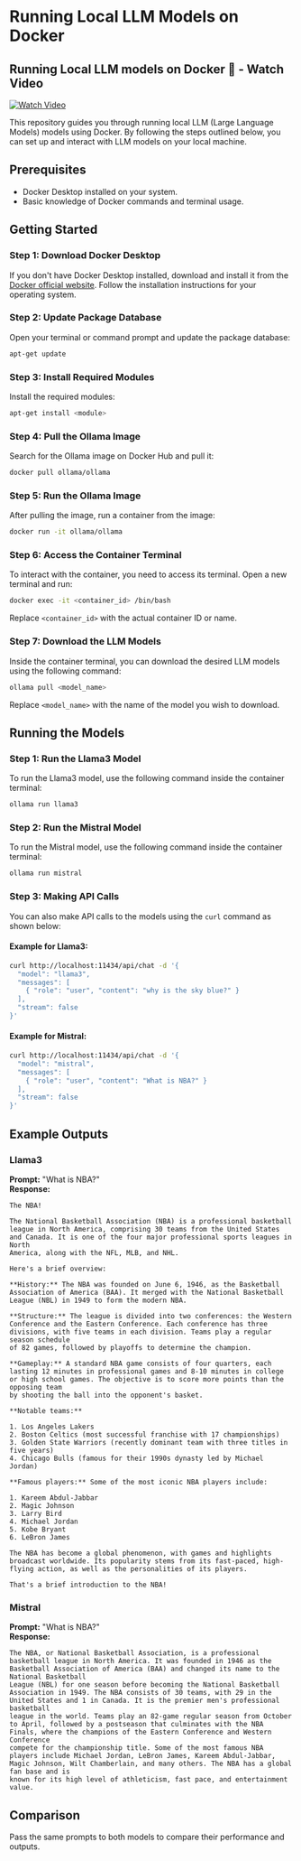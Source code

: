 
# Running Local LLM Models on Docker

## Running Local LLM models on Docker 🦙 - Watch Video

[![Watch Video](https://youtu.be/j8R8SOgNr3g)](https://youtu.be/j8R8SOgNr3g)

This repository guides you through running local LLM (Large Language Models) models using Docker. By following the steps outlined below, you can set up and interact with LLM models on your local machine.

## Prerequisites
- Docker Desktop installed on your system.
- Basic knowledge of Docker commands and terminal usage.

## Getting Started

### Step 1: Download Docker Desktop
If you don't have Docker Desktop installed, download and install it from the [Docker official website](https://www.docker.com/products/docker-desktop). Follow the installation instructions for your operating system.

### Step 2: Update Package Database
Open your terminal or command prompt and update the package database:

```bash
apt-get update
```

### Step 3: Install Required Modules
Install the required modules:

```bash
apt-get install <module>
```

### Step 4: Pull the Ollama Image
Search for the Ollama image on Docker Hub and pull it:

```bash
docker pull ollama/ollama
```

### Step 5: Run the Ollama Image
After pulling the image, run a container from the image:

```bash
docker run -it ollama/ollama
```

### Step 6: Access the Container Terminal
To interact with the container, you need to access its terminal. Open a new terminal and run:

```bash
docker exec -it <container_id> /bin/bash
```
Replace `<container_id>` with the actual container ID or name.

### Step 7: Download the LLM Models
Inside the container terminal, you can download the desired LLM models using the following command:

```bash
ollama pull <model_name>
```
Replace `<model_name>` with the name of the model you wish to download.

## Running the Models

### Step 1: Run the Llama3 Model
To run the Llama3 model, use the following command inside the container terminal:

```bash
ollama run llama3
```

### Step 2: Run the Mistral Model
To run the Mistral model, use the following command inside the container terminal:

```bash
ollama run mistral
```

### Step 3: Making API Calls
You can also make API calls to the models using the `curl` command as shown below:

#### Example for Llama3:
```bash
curl http://localhost:11434/api/chat -d '{
  "model": "llama3",
  "messages": [
    { "role": "user", "content": "why is the sky blue?" }
  ],
  "stream": false
}'
```

#### Example for Mistral:
```bash
curl http://localhost:11434/api/chat -d '{
  "model": "mistral",
  "messages": [
    { "role": "user", "content": "What is NBA?" }
  ],
  "stream": false
}'
```

## Example Outputs

### Llama3
**Prompt:** "What is NBA?"  
**Response:**
```
The NBA!

The National Basketball Association (NBA) is a professional basketball league in North America, comprising 30 teams from the United States and Canada. It is one of the four major professional sports leagues in North 
America, along with the NFL, MLB, and NHL.

Here's a brief overview:

**History:** The NBA was founded on June 6, 1946, as the Basketball Association of America (BAA). It merged with the National Basketball League (NBL) in 1949 to form the modern NBA.

**Structure:** The league is divided into two conferences: the Western Conference and the Eastern Conference. Each conference has three divisions, with five teams in each division. Teams play a regular season schedule 
of 82 games, followed by playoffs to determine the champion.

**Gameplay:** A standard NBA game consists of four quarters, each lasting 12 minutes in professional games and 8-10 minutes in college or high school games. The objective is to score more points than the opposing team 
by shooting the ball into the opponent's basket.

**Notable teams:**

1. Los Angeles Lakers
2. Boston Celtics (most successful franchise with 17 championships)
3. Golden State Warriors (recently dominant team with three titles in five years)
4. Chicago Bulls (famous for their 1990s dynasty led by Michael Jordan)

**Famous players:** Some of the most iconic NBA players include:

1. Kareem Abdul-Jabbar
2. Magic Johnson
3. Larry Bird
4. Michael Jordan
5. Kobe Bryant
6. LeBron James

The NBA has become a global phenomenon, with games and highlights broadcast worldwide. Its popularity stems from its fast-paced, high-flying action, as well as the personalities of its players.

That's a brief introduction to the NBA!
```

### Mistral
**Prompt:** "What is NBA?"  
**Response:**
```
The NBA, or National Basketball Association, is a professional basketball league in North America. It was founded in 1946 as the Basketball Association of America (BAA) and changed its name to the National Basketball 
League (NBL) for one season before becoming the National Basketball Association in 1949. The NBA consists of 30 teams, with 29 in the United States and 1 in Canada. It is the premier men's professional basketball 
league in the world. Teams play an 82-game regular season from October to April, followed by a postseason that culminates with the NBA Finals, where the champions of the Eastern Conference and Western Conference 
compete for the championship title. Some of the most famous NBA players include Michael Jordan, LeBron James, Kareem Abdul-Jabbar, Magic Johnson, Wilt Chamberlain, and many others. The NBA has a global fan base and is 
known for its high level of athleticism, fast pace, and entertainment value.
```

## Comparison
Pass the same prompts to both models to compare their performance and outputs.
